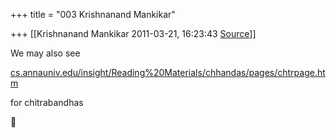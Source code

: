 +++
title = "003 Krishnanand Mankikar"

+++
[[Krishnanand Mankikar	2011-03-21, 16:23:43 [Source](https://groups.google.com/g/samskrita/c/EBpErRW_-yU)]]



We may also see



[cs.annauniv.edu/insight/Reading%20Materials/chhandas/pages/chtrpage.htm](http://cs.annauniv.edu/insight/Reading%20Materials/chhandas/pages/chtrpage.htm)



for chitrabandhas



  
  



